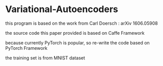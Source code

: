 # Variational-Autoencoders
this program is based on the work from Carl Doersch <Tutorial on Variational Autoencoders> : arXiv 1606.05908

the source code this paper provided is based on Caffe Framework

because currently PyTorch is popular, so re-write the code based on PyTorch Framework

the training set is from MNIST dataset
